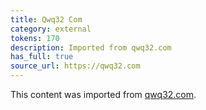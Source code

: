 ```yaml
---
title: Qwq32 Com
category: external
tokens: 170
description: Imported from qwq32.com
has_full: true
source_url: https://qwq32.com
---
```


This content was imported from [qwq32.com](https://qwq32.com).
